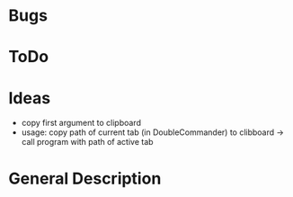 ﻿# Bugs

# ToDo

# Ideas
* copy first argument to clipboard
* usage: copy path of current tab (in DoubleCommander) to clibboard -> call program with path of active tab

# General Description